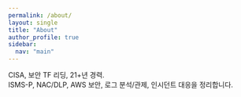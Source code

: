 ```yaml
---
permalink: /about/
layout: single
title: "About"
author_profile: true
sidebar:
  nav: "main"
---
```


CISA, 보안 TF 리딩, 21+년 경력.  
ISMS-P, NAC/DLP, AWS 보안, 로그 분석/관제, 인시던트 대응을 정리합니다.